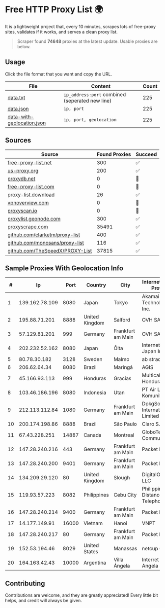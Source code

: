
# Free HTTP Proxy List 🌍

It is a lightweight project that, every 10 minutes, scrapes lots of free-proxy sites, validates if it works, and serves a clean proxy list.


> Scraper found **74648** proxies at the latest update. Usable proxies are below.

## Usage

Click the file format that you want and copy the URL.


|File|Content|Count|
|----|-------|-----|
|[data.txt](https://raw.githubusercontent.com/themiralay/Proxy-List-World/master/data.txt)|`ip_address:port` combined (seperated new line)|225|
|[data.json](https://raw.githubusercontent.com/themiralay/Proxy-List-World/master/data.json)|`ip, port`|225|
|[data-with-geolocation.json](https://raw.githubusercontent.com/themiralay/Proxy-List-World/master/data-with-geolocation.json)|`ip, port, geolocation`|225|

## Sources

|Source|Found Proxies|Succeed|
|------|-------------|-------|
|[free-proxy-list.net](https://free-proxy-list.net)|300|✅|
|[us-proxy.org](https://www.us-proxy.org)|200|✅|
|[proxydb.net](http://proxydb.net)|0|🚫|
|[free-proxy-list.com](https://free-proxy-list.com/?page=&port=&type%5B%5D=http&type%5B%5D=https&up_time=0&search=Search)|0|🚫|
|[proxy-list.download](https://www.proxy-list.download/HTTP)|26|✅|
|[vpnoverview.com](https://vpnoverview.com/privacy/anonymous-browsing/free-proxy-servers)|0|🚫|
|[proxyscan.io](https://www.proxyscan.io)|0|🚫|
|[proxylist.geonode.com](https://proxylist.geonode.com/api/proxy-list?limit=300&page=1&sort_by=lastChecked&sort_type=desc&protocols=http,https)|300|✅|
|[proxyscrape.com](https://api.proxyscrape.com/v2/?request=displayproxies&protocol=http&timeout=10000&country=all&ssl=all&anonymity=all)|35491|✅|
|[github.com/clarketm/proxy-list](https://raw.githubusercontent.com/clarketm/proxy-list/master/proxy-list-raw.txt)|400|✅|
|[github.com/monosans/proxy-list](https://raw.githubusercontent.com/monosans/proxy-list/main/proxies/http.txt)|116|✅|
|[github.com/TheSpeedX/PROXY-List](https://raw.githubusercontent.com/TheSpeedX/PROXY-List/master/http.txt)|37815|✅|


## Sample Proxies With Geolocation Info

|#|Ip|Port|Country|City|Internet Service Provider|
|-|--|----|-------|----|-------------------------|
|1|139.162.78.109|8080|Japan|Tokyo|Akamai Technologies, Inc.|
|2|195.88.71.201|8888|United Kingdom|Salford|OVH SAS|
|3|57.129.81.201|999|Germany|Frankfurt am Main|OVH SAS|
|4|202.232.52.162|8080|Japan|Ōita|Internet Initiative Japan Inc.|
|5|80.78.30.182|3128|Sweden|Malmo|ab stract|
|6|206.62.64.34|8080|Brazil|Maringá|AGIS|
|7|45.166.93.113|999|Honduras|Gracias|Multicable De Honduras|
|8|103.46.186.196|8080|Indonesia|Utan|PT Air Lintas Komunikasi|
|9|212.113.112.84|1080|Germany|Frankfurt am Main|DpkgSoft International Limited|
|10|200.174.198.86|8888|Brazil|São Paulo|Claro S.A|
|11|67.43.228.251|14887|Canada|Montreal|GloboTech Communications|
|12|147.28.240.216|443|Germany|Frankfurt am Main|Packet Host, Inc.|
|13|147.28.240.200|9401|Germany|Frankfurt am Main|Packet Host, Inc.|
|14|134.209.29.120|80|United Kingdom|Slough|DigitalOcean, LLC|
|15|119.93.57.223|8082|Philippines|Cebu City|Philippine Long Distance Telephone Co.|
|16|147.28.240.214|9400|Germany|Frankfurt am Main|Packet Host, Inc.|
|17|14.177.149.91|16000|Vietnam|Hanoi|VNPT|
|18|147.28.240.217|80|Germany|Frankfurt am Main|Packet Host, Inc.|
|19|152.53.194.46|8029|United States|Manassas|netcup GmbH|
|20|164.163.42.43|10000|Argentina|Villa Ángela|Interret Villa Angela SRL|



## Contributing

Contributions are welcome, and they are greatly appreciated! Every
little bit helps, and credit will always be given.

